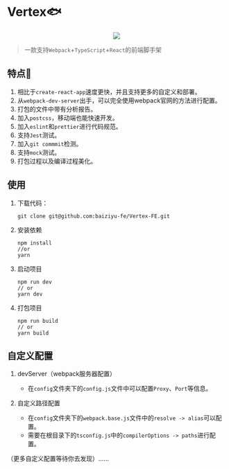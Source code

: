 # Vertex🐟

<div  align="center">    
  <img src="./public/logo.png">
</div>

> 一款支持`Webpack`+`TypeScript`+`React`的前端脚手架

## 特点🎉

1. 相比于`create-react-app`速度更快，并且支持更多的自定义和部署。
2. 从`webpack-dev-server`出手，可以完全使用webpack官网的方法进行配置。
3. 打包的文件中带有分析报告。
4. 加入`postcss`，移动端也能快速开发。
5. 加入`eslint`和`prettier`进行代码规范。
6. 支持`Jest`测试。
7. 加入`git commmit`检测。
8. 支持`mock`测试。
9. 打包过程以及编译过程美化。

## 使用

1. 下载代码：
   ```
   git clone git@github.com:baiziyu-fe/Vertex-FE.git
   ```
2. 安装依赖
   ```
   npm install
   //or
   yarn
   ```
3. 启动项目
   ```
   npm run dev
   // or
   yarn dev
   ```
4. 打包项目
   ```
   npm run build
   // or
   yarn build
   ```

## 自定义配置

1. devServer（webpack服务器配置）
   - 在`config`文件夹下的`config.js`文件中可以配置`Proxy`、`Port`等信息。

2. 自定义路径配置
   - 在`config`文件夹下的`webpack.base.js`文件中的`resolve -> alias`可以配置。
   - 需要在根目录下的`tsconfig.js`中的`compilerOptions -> paths`进行配置。

（更多自定义配置等待你去发现）……
